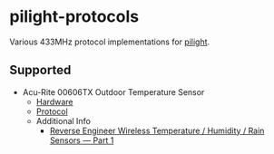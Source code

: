 # pilight-protocols

Various 433MHz protocol implementations for [pilight](https://www.pilight.org/).

## Supported
* Acu-Rite 00606TX Outdoor Temperature Sensor
  * [Hardware](https://www.acurite.com/replacement-sensor-606tx.html)
  * [Protocol](http://www.osengr.org/WxShield/Downloads/Weather-Sensor-RF-Protocols.pdf)
  * Additional Info
    * [Reverse Engineer Wireless Temperature / Humidity / Rain Sensors — Part 1](http://rayshobby.net/reverse-engineer-wireless-temperature-humidity-rain-sensors-part-1/)
